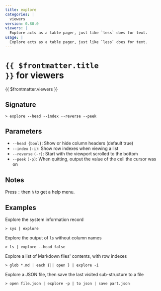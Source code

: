```yaml
---
title: explore
categories: |
  viewers
version: 0.80.0
viewers: |
  Explore acts as a table pager, just like `less` does for text.
usage: |
  Explore acts as a table pager, just like `less` does for text.
---
```


# <code>{{ $frontmatter.title }}</code> for viewers

<div class='command-title'>{{ $frontmatter.viewers }}</div>

## Signature

```> explore --head --index --reverse --peek```

## Parameters

 -  `--head {bool}`: Show or hide column headers (default true)
 -  `--index` `(-i)`: Show row indexes when viewing a list
 -  `--reverse` `(-r)`: Start with the viewport scrolled to the bottom
 -  `--peek` `(-p)`: When quitting, output the value of the cell the cursor was on

## Notes
Press `:` then `h` to get a help menu.
## Examples

Explore the system information record
```shell
> sys | explore

```

Explore the output of `ls` without column names
```shell
> ls | explore --head false

```

Explore a list of Markdown files' contents, with row indexes
```shell
> glob *.md | each {|| open } | explore -i

```

Explore a JSON file, then save the last visited sub-structure to a file
```shell
> open file.json | explore -p | to json | save part.json

```
